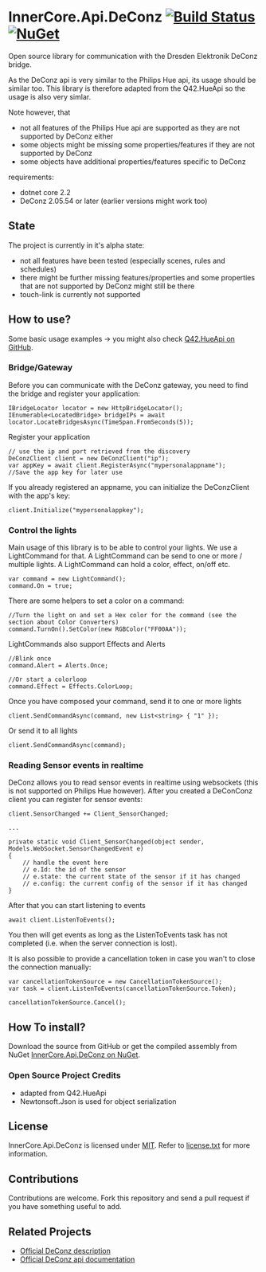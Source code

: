 InnerCore.Api.DeConz [![Build Status][azure build]][project]	[![NuGet][nuget badge]][nuget package]
====================

Open source library for communication with the Dresden Elektronik DeConz bridge.

As the DeConz api is very similar to the Philips Hue api, its usage should be similar too.
This library is therefore adapted from the Q42.HueApi so the usage is also very simlar.

Note however, that
 - not all features of the Philips Hue api are supported as they are not supported by DeConz either
 - some objects might be missing some properties/features if they are not supported by DeConz
 - some objects have additional properties/features specific to DeConz

 requirements:
  - dotnet core 2.2
  - DeConz 2.05.54 or later (earlier versions might work too)

## State
The project is currently in it's alpha state:
 - not all features have been tested (especially scenes, rules and schedules)
 - there might be further missing features/properties and some properties that are not supported by DeConz might still be there
 - touch-link is currently not supported

## How to use?
Some basic usage examples -> you might also check [Q42.HueApi on GitHub](https://github.com/Q42/Q42.HueApi).

### Bridge/Gateway
Before you can communicate with the DeConz gateway, you need to find the bridge and register your application:

	IBridgeLocator locator = new HttpBridgeLocator();
	IEnumerable<LocatedBridge> bridgeIPs = await locator.LocateBridgesAsync(TimeSpan.FromSeconds(5));
	
Register your application
	
	// use the ip and port retrieved from the discovery
	DeConzClient client = new DeConzClient("ip");
	var appKey = await client.RegisterAsync("mypersonalappname");
	//Save the app key for later use
	
If you already registered an appname, you can initialize the DeConzClient with the app's key:	

	client.Initialize("mypersonalappkey");

### Control the lights
Main usage of this library is to be able to control your lights. We use a LightCommand for that. A LightCommand can be send to one or more / multiple lights. A LightCommand can hold a color, effect, on/off etc.

	var command = new LightCommand();
	command.On = true;
	
There are some helpers to set a color on a command:
	
	//Turn the light on and set a Hex color for the command (see the section about Color Converters)
    command.TurnOn().SetColor(new RGBColor("FF00AA"));
	
LightCommands also support Effects and Alerts

	//Blink once
	command.Alert = Alerts.Once;
	
	//Or start a colorloop
	command.Effect = Effects.ColorLoop;
	
Once you have composed your command, send it to one or more lights

	client.SendCommandAsync(command, new List<string> { "1" });
	
Or send it to all lights

	client.SendCommandAsync(command);

### Reading Sensor events in realtime

DeConz allows you to read sensor events in realtime using websockets (this is not supported on Philips Hue however). After you created a DeConConz client
you can register for sensor events:

	client.SensorChanged += Client_SensorChanged;

    ...

	private static void Client_SensorChanged(object sender, Models.WebSocket.SensorChangedEvent e)
	{
        // handle the event here
        // e.Id: the id of the sensor
        // e.state: the current state of the sensor if it has changed
        // e.config: the current config of the sensor if it has changed
	}

After that you can start listening to events

    await client.ListenToEvents();

You then will get events as long as the ListenToEvents task has not completed (i.e. when the server connection is lost).

It is also possible to provide a cancellation token in case you wan't to close the connection manually:

    var cancellationTokenSource = new CancellationTokenSource();
    var task = client.ListenToEvents(cancellationTokenSource.Token);

    cancellationTokenSource.Cancel();

## How To install?
Download the source from GitHub or get the compiled assembly from NuGet [InnerCore.Api.DeConz on NuGet](https://nuget.org/packages/InnerCore.Api.DeConz).

### Open Source Project Credits
* adapted from Q42.HueApi
* Newtonsoft.Json is used for object serialization

## License

InnerCore.Api.DeConz is licensed under [MIT](http://www.opensource.org/licenses/mit-license.php "Read more about the MIT license form"). Refer to [license.txt](https://github.com/MadMonkey87/InnerCore.Api.DeConz/blob/master/LICENSE.txt) for more information.

## Contributions

Contributions are welcome. Fork this repository and send a pull request if you have something useful to add.

## Related Projects

* [Official DeConz description](https://www.dresden-elektronik.de/funktechnik/products/software/pc/DeConz/)
* [Official DeConz api documentation](https://dresden-elektronik.github.io/DeConz-rest-doc/)

[azure build]: https://innercore.visualstudio.com/InnerCore.Api.DeConz/_apis/build/status/InnerCore.Api.DeConz?branchName=master
[project]: https://github.com/MadMonkey87/InnerCore.Api.DeConz
[nuget badge]: https://img.shields.io/nuget/v/InnerCore.Api.DeConz.svg
[nuget package]: https://www.nuget.org/packages/InnerCore.Api.DeConz